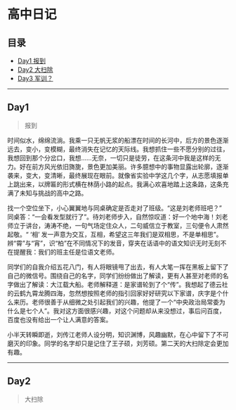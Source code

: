 # 高中日记

## 目录

- [Day1 报到](#day1)
- [Day2 大扫除](#day2)
- [Day3 军训？](#day3)

------

## Day1

> 报到

​		时间似水，绵绵流淌。我乘一只无帆无浆的船漂在时间的长河中，后方的景色逐渐远去，变小，变模糊，最终消失在记忆的天际线。我想抓住一些不愿分别的过往，我想回到那个分岔口，我想……无奈，一切只是徒劳，在这条河中我是这样的无力。好在前方风光依旧旖旎，景色更加美丽。许多臆想中的事物显露出轮廓，逐渐袭来，变大，变清晰，最终展现在眼前。就像省实验中学这几个字，从志愿填报单上跳出来，以牌匾的形式横在林荫小路的起点。我满心欢喜地踏上这条路，这条充满了未知与挑战的高中之路。

​		找一个空位坐下，小心翼翼地与同桌确定是否走对了班级。“这是刘老师班吧？” 同桌答：“一会看发型就行了”。待刘老师步入，自然惊叹道：好一个地中海！刘老师立于讲台，涛涛不绝，一句气场定住众人，二句威信立于教室，三句便令人肃然起敬。“ ‘相’ 发一声意为交互，互相，希望这三年我们是双相思，不是单相思”。辨“霄”与“宵”，识“柏”在不同情况下的发音，穿夹在话语中的语文知识无时无刻不在提醒我：我们的班主任是位语文老师。

​		同学们的自我介绍五花八门，有人将眼镜甩了出去，有人大笔一挥在黑板上留下了自己的微信号。围绕自己的名字，同学们纷纷做出了解读，更有人甚至对老师的名字做出了解读：大江载大船。老师解释道：是家谱轮到了个“传”。我想起了德云社的云鹤九霄龙腾四海，忽然想按照老师的指引回家好好研究以下家谱，庆字是个什么来历。老师很善于从细微之处引起我们的兴趣，他提了一个“中央政治局常委为什么是七个人”。我对这方面很感兴趣，对这个问题却从来没想过，事后问百度，百度也没有给出一个让人满意的答案。

​		小半天转瞬即逝，刘传江老师人设分明，知识渊博，风趣幽默，在心中留下了不可磨灭的印象。同学的名字却只是记住了王子硕，刘芳硕。第二天的大扫除定会更加有趣。

------

## Day2

> 大扫除